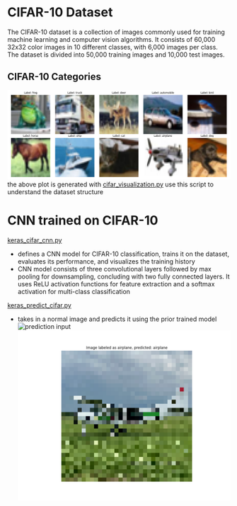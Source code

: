 # CIFAR-10 Dataset

The CIFAR-10 dataset is a collection of images commonly used for training machine learning and computer vision algorithms.
It consists of 60,000 32x32 color images in 10 different classes, with 6,000 images per class. The dataset is divided into 50,000 training images and 10,000 test images.

## CIFAR-10 Categories

![CIFAR Categories](images/cifar-10-labels.png)
the above plot is generated with [cifar_visualization.py](cifar_visualization.py) use this script to understand the dataset structure

# CNN trained on CIFAR-10

[keras_cifar_cnn.py](keras_cifar_cnn.py)

- defines a CNN model for CIFAR-10 classification, trains it on the dataset, evaluates its performance, and visualizes the training history
- CNN model consists of three convolutional layers followed by max pooling for downsampling, concluding with two fully connected layers. It uses ReLU activation functions for feature extraction and a softmax activation for multi-class classification

[keras_predict_cifar.py](keras_predict_cifar.py)

- takes in a normal image and predicts it using the prior trained model
  ![prediction input](images/skydive-plane.png)
  ![model prediction](images/cifar_pred.png)
